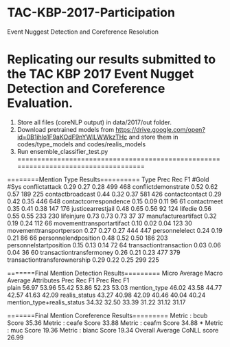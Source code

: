 # TAC-KBP-2017-Participation
Event Nuggest Detection and Coreference Resolution

Replicating our results submitted to the TAC KBP 2017 Event Nugget Detection and Coreference Evaluation.
=======================================================================================================
1) Store all files (coreNLP output) in data/2017/out folder.
2) Download pretrained models from https://drive.google.com/open?id=0B1ihlo1F9aKOdF9nYWlLWWkzTHc and store them in codes/type_models and codes/realis_models 
3) Run ensemble_classifier_test.py
===================================================================================


========Mention Type Results==========
                        Type	Prec	Rec	F1	#Gold	#Sys
              conflictattack	0.29	0.27	0.28	499	468
         conflictdemonstrate	0.52	0.62	0.57	189	225
            contactbroadcast	0.44	0.32	0.37	581	426
              contactcontact	0.29	0.42	0.35	446	648
       contactcorrespondence	0.15	0.09	0.11	96	61
                 contactmeet	0.35	0.41	0.38	147	176
           justicearrestjail	0.48	0.65	0.56	92	124
                     lifedie	0.56	0.55	0.55	233	230
                  lifeinjure	0.73	0.73	0.73	37	37
         manufactureartifact	0.32	0.19	0.24	112	66
   movementtransportartifact	0.10	0.02	0.04	123	30
     movementtransportperson	0.27	0.27	0.27	444	447
              personnelelect	0.24	0.19	0.21	86	66
        personnelendposition	0.48	0.52	0.50	186	203
      personnelstartposition	0.15	0.13	0.14	72	64
      transactiontransaction	0.03	0.06	0.04	36	60
    transactiontransfermoney	0.26	0.21	0.23	477	379
transactiontransferownership	0.29	0.22	0.25	299	225

=======Final Mention Detection Results=========
                          	     Micro Average	     Macro Average
                Attributes	Prec  	Rec  	F1   	Prec  	Rec  	F1   
                     plain	56.97	53.96	55.42	53.86	52.23	53.03
              mention_type	46.02	43.58	44.77	42.57	41.63	42.09
             realis_status	43.27	40.98	42.09	40.46	40.04	40.24
mention_type+realis_status	34.32	32.50	33.39	31.22	31.12	31.17

=======Final Mention Coreference Results=========
Metric : bcub	Score	35.36
Metric : ceafe	Score	33.88
Metric : ceafm	Score	34.88 *
Metric : muc	Score	19.36
Metric : blanc	Score	19.34
Overall Average CoNLL score	26.99
